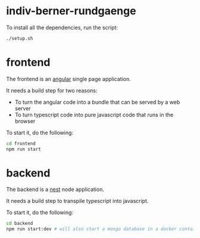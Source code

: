 # indiv-berner-rundgaenge

To install all the dependencies, run the script:

```sh
./setup.sh
```

# frontend

The frontend is an [angular](https://angular.io/) single page application.

It needs a build step for two reasons:

- To turn the angular code into a bundle that can be served by a web server
- To turn typescript code into pure javascript code that runs in the browser

To start it, do the following:

```sh
cd frontend
npm run start
```

# backend

The backend is a [nest](https://nestjs.com/) node application.

It needs a build step to transpile typescript into javascript.

To start it, do the following:

```sh
cd backend
npm run start:dev # will also start a mongo database in a docker container
```